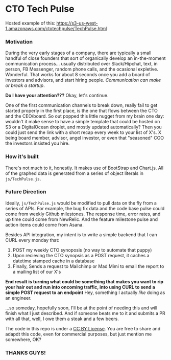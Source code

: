 # CTO Tech Pulse

Hosted example of this: https://s3-us-west-1.amazonaws.com/ctotechpulse/TechPulse.html

### Motivation
During the very early stages of a company, there are typically a small handful of close founders that sort of organically develop an in-the-moment communication process... usually distributed over Slack/Hipchat, text, in person, FB Messenger, random phone calls, and the ocasional expletive. Wonderful. That works for about 8 seconds once you add a board of investors and advisors, and start hiring people. _Communication can make or break a startup_.

__Do I have your attention???__ Okay, let's continue.

One of the first communication channels to break down, really fail to get started properly in the first place, is the one that flows between the CTO and the CEO/board. So out popped this little nugget from my brain one day: wouldn't it make sense to have a simple template that could be hosted on S3 or a DigitalOcean droplet, and mostly updated automatically? Then you could just send the link with a short recap every week to your list of X's. X being board member, advisor, angel investor, or even that "seasoned" COO the investors insisted you hire.

### How it's built
There's not much to it, honestly. It makes use of BootStrap and Chart.js. All of the graphed data is generated from a series of object literals in `js/TechPulse.js`.

### Future Direction
Ideally, `js/TechPulse.js` would be modified to pull data on the fly from a series of APIs. For example, the bug fix data and the code base pulse could come from weekly Github milestones. The response time, error rates, and up time could come from NewRelic. And the feature milestone pulse and action items could come from Asana.

Besides API integration, my intent is to write a simple backend that I can CURL every monday that:
1. POST my weekly CTO synoposis (no way to automate that puppy)
2. Upon recieving the CTO synopsis as a POST request, it caches a datetime stamped cache in a database
3. Finally, Sends a request to Mailchimp or Mad Mimi to email the report to a mailing list of our X's

**End result is turning what could be something that makes you want to rip your hair out and run into oncoming traffic, into using CURL to send a simple POST request to an endpoint** Hey, something I actually *like* doing as an engineer.

...so someday, hopefully soon, I'll be at the point of needing this and will finish what I just described. And if someone beats me to it and submits a PR with all that, well, I owe them a steak and a few beers.

The code in this repo is under a [CC BY License](https://creativecommons.org/licenses/by/3.0/us/).
You are free to share and adapdt this code, even for commercial purposes, but just mention me somewhere, OK?

### THANKS GUYS!